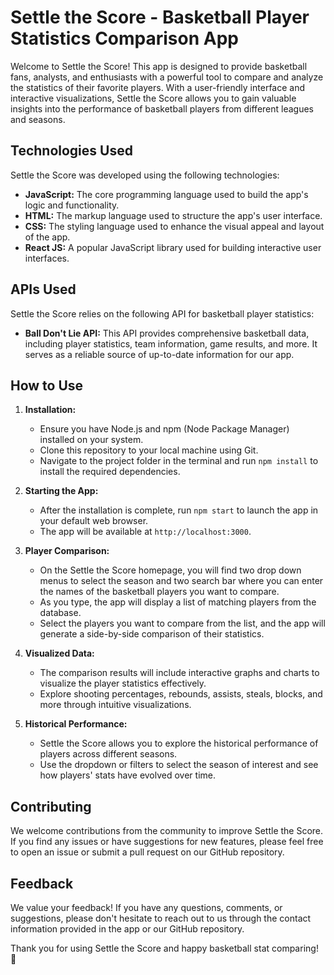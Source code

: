 # Settle the Score - Basketball Player Statistics Comparison App

Welcome to Settle the Score! This app is designed to provide basketball fans, analysts, and enthusiasts with a powerful tool to compare and analyze the statistics of their favorite players. With a user-friendly interface and interactive visualizations, Settle the Score allows you to gain valuable insights into the performance of basketball players from different leagues and seasons.

## Technologies Used

Settle the Score was developed using the following technologies:

- **JavaScript:** The core programming language used to build the app's logic and functionality.
- **HTML:** The markup language used to structure the app's user interface.
- **CSS:** The styling language used to enhance the visual appeal and layout of the app.
- **React JS:** A popular JavaScript library used for building interactive user interfaces.

## APIs Used

Settle the Score relies on the following API for basketball player statistics:

- **Ball Don't Lie API:** This API provides comprehensive basketball data, including player statistics, team information, game results, and more. It serves as a reliable source of up-to-date information for our app.

## How to Use

1. **Installation:**
   - Ensure you have Node.js and npm (Node Package Manager) installed on your system.
   - Clone this repository to your local machine using Git.
   - Navigate to the project folder in the terminal and run `npm install` to install the required dependencies.

2. **Starting the App:**
   - After the installation is complete, run `npm start` to launch the app in your default web browser.
   - The app will be available at `http://localhost:3000`.

3. **Player Comparison:**
   - On the Settle the Score homepage, you will find two drop down menus to select the season and two search bar where you can enter the names of the basketball players you want to compare.
   - As you type, the app will display a list of matching players from the database.
   - Select the players you want to compare from the list, and the app will generate a side-by-side comparison of their statistics.

4. **Visualized Data:**
   - The comparison results will include interactive graphs and charts to visualize the player statistics effectively.
   - Explore shooting percentages, rebounds, assists, steals, blocks, and more through intuitive visualizations.

5. **Historical Performance:**
   - Settle the Score allows you to explore the historical performance of players across different seasons.
   - Use the dropdown or filters to select the season of interest and see how players' stats have evolved over time.

## Contributing

We welcome contributions from the community to improve Settle the Score. If you find any issues or have suggestions for new features, please feel free to open an issue or submit a pull request on our GitHub repository.

## Feedback

We value your feedback! If you have any questions, comments, or suggestions, please don't hesitate to reach out to us through the contact information provided in the app or our GitHub repository.

Thank you for using Settle the Score and happy basketball stat comparing! 🏀



